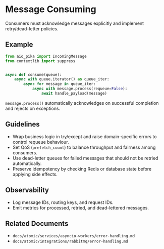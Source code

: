 # Message Consuming

Consumers must acknowledge messages explicitly and implement retry/dead-letter policies.

## Example

```python
from aio_pika import IncomingMessage
from contextlib import suppress


async def consume(queue):
    async with queue.iterator() as queue_iter:
        async for message in queue_iter:
            async with message.process(requeue=False):
                await handle_payload(message)
```

`message.process()` automatically acknowledges on successful completion and rejects on exceptions.

## Guidelines

- Wrap business logic in try/except and raise domain-specific errors to control requeue behaviour.
- Set QoS (`prefetch_count`) to balance throughput and fairness among consumers.
- Use dead-letter queues for failed messages that should not be retried automatically.
- Preserve idempotency by checking Redis or database state before applying side effects.

## Observability

- Log message IDs, routing keys, and request IDs.
- Emit metrics for processed, retried, and dead-lettered messages.

## Related Documents

- `docs/atomic/services/asyncio-workers/error-handling.md`
- `docs/atomic/integrations/rabbitmq/error-handling.md`

